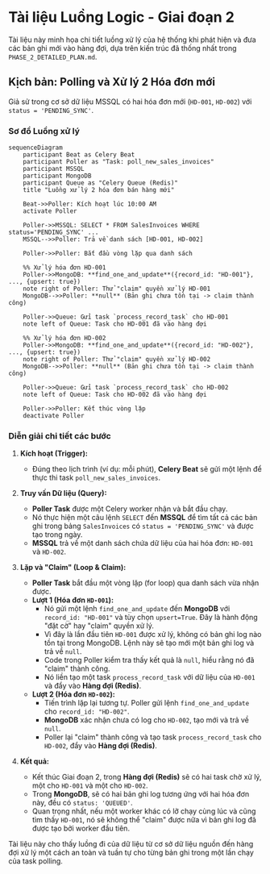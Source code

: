 # Tài liệu Luồng Logic - Giai đoạn 2
Tài liệu này minh họa chi tiết luồng xử lý của hệ thống khi phát hiện và đưa các bản ghi mới vào hàng đợi, dựa trên kiến trúc đã thống nhất trong `PHASE_2_DETAILED_PLAN.md`.
## Kịch bản: Polling và Xử lý 2 Hóa đơn mới
Giả sử trong cơ sở dữ liệu MSSQL có hai hóa đơn mới (`HD-001`, `HD-002`) với `status = 'PENDING_SYNC'`.
### Sơ đồ Luồng xử lý
```mermaid
sequenceDiagram
    participant Beat as Celery Beat
    participant Poller as "Task: poll_new_sales_invoices"
    participant MSSQL
    participant MongoDB
    participant Queue as "Celery Queue (Redis)"
    title "Luồng xử lý 2 hóa đơn bán hàng mới"

    Beat->>Poller: Kích hoạt lúc 10:00 AM
    activate Poller

    Poller->>MSSQL: SELECT * FROM SalesInvoices WHERE status='PENDING_SYNC' ...
    MSSQL-->>Poller: Trả về danh sách [HD-001, HD-002]

    Poller->>Poller: Bắt đầu vòng lặp qua danh sách
    
    %% Xử lý hóa đơn HD-001
    Poller->>MongoDB: **find_one_and_update**({record_id: "HD-001"}, ..., {upsert: true})
    note right of Poller: Thử "claim" quyền xử lý HD-001
    MongoDB-->>Poller: **null** (Bản ghi chưa tồn tại -> claim thành công)
    
    Poller->>Queue: Gửi task `process_record_task` cho HD-001
    note left of Queue: Task cho HD-001 đã vào hàng đợi

    %% Xử lý hóa đơn HD-002
    Poller->>MongoDB: **find_one_and_update**({record_id: "HD-002"}, ..., {upsert: true})
    note right of Poller: Thử "claim" quyền xử lý HD-002
    MongoDB-->>Poller: **null** (Bản ghi chưa tồn tại -> claim thành công)

    Poller->>Queue: Gửi task `process_record_task` cho HD-002
    note left of Queue: Task cho HD-002 đã vào hàng đợi

    Poller->>Poller: Kết thúc vòng lặp
    deactivate Poller
```
### Diễn giải chi tiết các bước
1.  **Kích hoạt (Trigger):**
    *   Đúng theo lịch trình (ví dụ: mỗi phút), **Celery Beat** sẽ gửi một lệnh để thực thi task `poll_new_sales_invoices`.

2.  **Truy vấn Dữ liệu (Query):**
    *   **Poller Task** được một Celery worker nhận và bắt đầu chạy.
    *   Nó thực hiện một câu lệnh `SELECT` đến **MSSQL** để tìm tất cả các bản ghi trong bảng `SalesInvoices` có `status = 'PENDING_SYNC'` và được tạo trong ngày.
    *   **MSSQL** trả về một danh sách chứa dữ liệu của hai hóa đơn: `HD-001` và `HD-002`.

3.  **Lặp và "Claim" (Loop & Claim):**
    *   **Poller Task** bắt đầu một vòng lặp (for loop) qua danh sách vừa nhận được.
    *   **Lượt 1 (Hóa đơn `HD-001`):**
        *   Nó gửi một lệnh `find_one_and_update` đến **MongoDB** với `record_id: "HD-001"` và tùy chọn `upsert=True`. Đây là hành động "đặt cờ" hay "claim" quyền xử lý.
        *   Vì đây là lần đầu tiên `HD-001` được xử lý, không có bản ghi log nào tồn tại trong MongoDB. Lệnh này sẽ tạo mới một bản ghi log và trả về `null`.
        *   Code trong Poller kiểm tra thấy kết quả là `null`, hiểu rằng nó đã "claim" thành công.
        *   Nó liền tạo một task `process_record_task` với dữ liệu của `HD-001` và đẩy vào **Hàng đợi (Redis)**.
    *   **Lượt 2 (Hóa đơn `HD-002`):**
        *   Tiến trình lặp lại tương tự. Poller gửi lệnh `find_one_and_update` cho `record_id: "HD-002"`.
        *   **MongoDB** xác nhận chưa có log cho `HD-002`, tạo mới và trả về `null`.
        *   Poller lại "claim" thành công và tạo task `process_record_task` cho `HD-002`, đẩy vào **Hàng đợi (Redis)**.

4.  **Kết quả:**
    *   Kết thúc Giai đoạn 2, trong **Hàng đợi (Redis)** sẽ có hai task chờ xử lý, một cho `HD-001` và một cho `HD-002`.
    *   Trong **MongoDB**, sẽ có hai bản ghi log tương ứng với hai hóa đơn này, đều có `status: 'QUEUED'`.
    *   Quan trọng nhất, nếu một worker khác có lỡ chạy cùng lúc và cũng tìm thấy `HD-001`, nó sẽ không thể "claim" được nữa vì bản ghi log đã được tạo bởi worker đầu tiên.

Tài liệu này cho thấy luồng đi của dữ liệu từ cơ sở dữ liệu nguồn đến hàng đợi xử lý một cách an toàn và tuần tự cho từng bản ghi trong một lần chạy của task polling.
